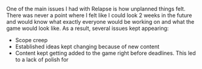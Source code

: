 One of the main issues I had with Relapse is how unplanned things felt. There was never a point where I felt like I could look 2 weeks in the future and would know what exactly everyone would be working on and what the game would look like. As a result, several issues kept appearing:
- Scope creep
- Established ideas kept changing because of new content
- Content kept getting added to the game right before deadlines. This led to a lack of polish for 
